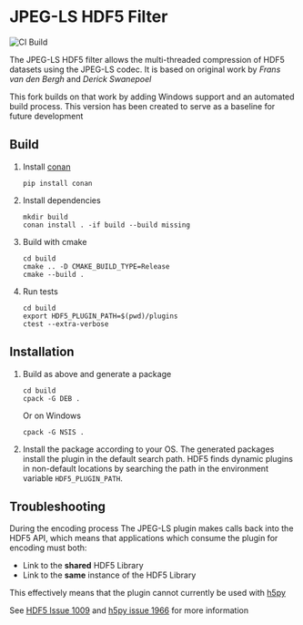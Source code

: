 JPEG-LS HDF5 Filter
===================

![CI Build](https://github.com/planetmarshall/jpegls-hdf-filter/actions/workflows/cmake-build.yml/badge.svg)


The JPEG-LS HDF5 filter allows the multi-threaded compression of HDF5 datasets using the JPEG-LS codec. It is based
on original work by _Frans van den Bergh_ and _Derick Swanepoel_

This fork builds on that work by adding Windows support and an automated build process. This version has
been created to serve as a baseline for future development

Build
-----
1. Install [conan](https://docs.conan.io/en/latest/)
   ```
   pip install conan
   ```
2. Install dependencies
   ```
   mkdir build
   conan install . -if build --build missing
   ```
3. Build with cmake
   ```
   cd build
   cmake .. -D CMAKE_BUILD_TYPE=Release
   cmake --build .
   ```
4. Run tests
   ```
   cd build
   export HDF5_PLUGIN_PATH=$(pwd)/plugins
   ctest --extra-verbose
   ```

Installation
------------

1. Build as above and generate a package
   ```
   cd build
   cpack -G DEB .
   ```
   Or on Windows
   ```
   cpack -G NSIS .
   ```
2. Install the package according to your OS. The generated packages install the plugin in the
   default search path. HDF5 finds dynamic plugins in non-default locations by 
   searching the path in the environment variable `HDF5_PLUGIN_PATH`.

Troubleshooting
---------------

During the encoding process The JPEG-LS plugin makes calls back into the HDF5 API, 
which means that applications which consume the plugin for encoding must both:

* Link to the **shared** HDF5 Library
* Link to the **same** instance of the HDF5 Library

This effectively means that the plugin cannot currently be used with 
[h5py](https://docs.h5py.org/en/stable/high/dataset.html#custom-compression-filters)

See [HDF5 Issue 1009](https://github.com/HDFGroup/hdf5/issues/1009) and 
[h5py issue 1966](https://github.com/h5py/h5py/issues/1966) for more information